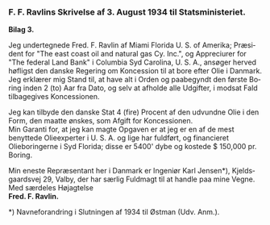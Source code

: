 ### F. F. Ravlins Skrivelse af 3. August 1934 til Statsministeriet.

**Bilag 3.**

Jeg undertegnede Fred. F. Ravlin af Miami Florida U. S. of Amerika; Præsi­dent for "The east coast oil and natural gas Cy. Inc.", og Appreciurer for "The fede­ral Land Bank" i Columbia Syd Carolina, U. S. A., ansøger herved høfligst den dan­ske Regering om Koncession til at bore efter Olie i Danmark.  
Jeg erklærer mig Stand til, at have alt i Orden og paabegyndt den første Bo­ring inden 2 (to) Aar fra Dato, og selv at afholde alle Udgifter, i modsat Fald tilbage­gives Koncessionen.

Jeg kan tilbyde den danske Stat 4 (fire) Procent af den udvundne Olie i den Form, den maatte ønskes, som Afgift for Koncessionen.  
Min Garanti for, at jeg kan magte Opgaven er at jeg er en af de mest benyttede Olieexperter i U. S. A. og lige har fuldført, og financieret Olieboringerne i Syd Flo­rida; disse er 5400' dybe og kostede $ 150,000 pr. Boring.

Min eneste Repræsentant her i Danmark er Ingeniør Karl Jensen*), Kjelds­gaardsvej 29, Valby, der har særlig Fuldmagt til at handle paa mine Vegne.  
Med særdeles Højagtelse  
**Fred. F. Ravlin.**

*) Navneforandring i Slutningen af 1934 til Østman (Udv. Anm.).
